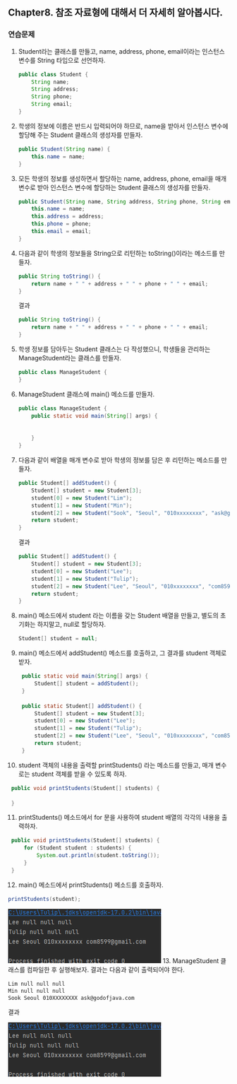 ## Chapter8. 참조 자료형에 대해서 더 자세히 알아봅시다.
### 연습문제
1. Student라는 클래스를 만들고, name, address, phone, email이라는 인스턴스 변수를 String 타입으로 선언하자.
    ```java
    public class Student {
        String name;
        String address;
        String phone;
        String email;
    }   
    ```
2. 학생의 정보에 이름은 반드시 입력되어야 하므로, name을 받아서 인스턴스 변수에 할당해 주는 Student 클래스의 생성자를 만들자.
    ```java
    public Student(String name) {
        this.name = name;
    }
    ```
3. 모든 학생의 정보를 생성하면서 할당하는 name, address, phone, email을 매개 변수로 받아 인스턴스 변수에 할당하는 Student 클래스의 생성자를 만들자.
    ```java
    public Student(String name, String address, String phone, String email) {
        this.name = name;
        this.address = address;
        this.phone = phone;
        this.email = email;
    }
    ```
4. 다음과 같이 학생의 정보들을 String으로 리턴하는 toString()이라는 메소드를 만들자.
    ```java
    public String toString() {
        return name + " " + address + " " + phone + " " + email;
    }
    ```
   결과
    ```java
    public String toString() {
        return name + " " + address + " " + phone + " " + email;
    }
    ```
5. 학생 정보를 담아두는 Student 클래스는 다 작성했으니, 학생들을 관리하는 ManageStudent라는 클래스를 만들자.
    ```java
    public class ManageStudent {
    }
    ```
6. ManageStudent 클래스에 main() 메소드를 만들자.
    ```java
    public class ManageStudent {
        public static void main(String[] args) {
    
    
        }
    }
    ```
7. 다음과 같이 배열을 매개 변수로 받아 학생의 정보를 담은 후 리턴하는 메소드를 만들자.
    ```java
    public Student[] addStudent() {
        Student[] student = new Student[3];
        student[0] = new Student("Lim");
        student[1] = new Student("Min");
        student[2] = new Student("Sook", "Seoul", "010xxxxxxxx", "ask@godofjava.com");
        return student;
    }
    ```
   결과
    ```java
    public Student[] addStudent() {
        Student[] student = new Student[3];
        student[0] = new Student("Lee");
        student[1] = new Student("Tulip");
        student[2] = new Student("Lee", "Seoul", "010xxxxxxxx", "com8599@gmail.com");
        return student;
    }
    ```
8. main() 메소드에서 student 라는 이름을 갖는 Student 배열을 만들고, 별도의 초기화는 하지말고, null로 할당하자.
    ```java
    Student[] student = null;
    ```
9. main() 메소드에서 addStudent() 메소드를 호출하고, 그 결과를 student 객체로 받자.
   ```java
    public static void main(String[] args) {
        Student[] student = addStudent();
    }

    public static Student[] addStudent() {
        Student[] student = new Student[3];
        student[0] = new Student("Lee");
        student[1] = new Student("Tulip");
        student[2] = new Student("Lee", "Seoul", "010xxxxxxxx", "com8599@gmail.com");
        return student;
    }
   ```
10. student 객체의 내용을 출력할 printStudents() 라는 메소드를 만들고, 매개 변수로는 student 객체를 받을 수 있도록 하자.
   ```java
    public void printStudents(Student[] students) {
        
    }
   ```
11. printStudents() 메소드에서 for 문을 사용하여 student 배열의 각각의 내용을 출력하자.
   ```java
    public void printStudents(Student[] students) {
        for (Student student : students) {
            System.out.println(student.toString());
        }
    }
   ```
12. main() 메소드에서 printStudents() 메소드를 호출하자.
   ```java
   printStudents(student);
   ```
   ![12.png](./practice/12.png)
13. ManageStudent 클래스를 컴파일한 후 실행해보자. 결과는 다음과 같이 출력되어야 한다.
   ```text
   Lim null null null
   Min null null null
   Sook Seoul 010XXXXXXXX ask@godofjava.com
   ```
   결과

   ![12.png](./practice/12.png)